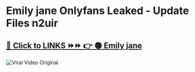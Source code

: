 
 # Emily jane Onlyfans Leaked - Update Files n2uir

## <h2><a href="https://clipsfans.com/Emily_jane&ref=git">🔗 Click to LINKS ⏩⏩ 👉 🟢 Emily jane </a></h2>

<a href="https://clipsfans.com/Emily_jane&ref=git" rel="nofollow" data-target="animated-image.originalLink"><img src="https://i.ibb.co.com/xMMVF88/686577567.gif" alt="Viral Video Original" style="max-width: 100%; display: inline-block;" data-target="animated-image.originalImage"></a>


